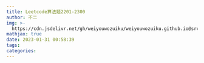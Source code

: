 ```yaml
---
title: Leetcode算法题2201-2300
author: 不二
img: >-
  https://cdn.jsdelivr.net/gh/weiyouwozuiku/weiyouwozuiku.github.io@src/source/_posts/PageImg/
mathjax: true
date: 2023-01-31 00:58:39
tags:
categories:
---
```

